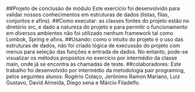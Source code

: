 ##Projeto de conclusão de módulo
Este exercício foi desenvolvido para validar nossos conhecimentos em estruturas de dados (listas, filas, conjuntos e afins).
##Como executar:
as classes fontes do projeto estão no diretório src, e dado a natureza do projeto e para permitir o funcionamento em diversos ambientes não foi utilizado nenhum framework tal como Lombok, Spring e afins.
##Usando:
como o intuito do projeto é o uso das estruturas de dados, não foi criado lógica de execussão do projeto com menus para seleção das funções e entrada de dados. No entanto, pode-se visualizar os métodos propostos no exercício por intermédio da classe main, onde já se encontra as chamadas de teste.
##colaboradores:
Este trabalho foi desenvolvido por intermédio da metodologia pair programing, pelos seguintes alunos:
Rogério Colaço, Jerônimo Ramon Mariano, Luiz Gustavo, David Almeida, Diego sena e Márcio Filadelfo.
